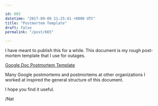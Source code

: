 ```yaml
---

id: 665
datetime: "2017-09-09 21:25:41 +0000 UTC"
title: "Postmortem Template"
draft: false
permalink: "/post/665"

---
```


I have meant to publish this for a while. This document is my rough post-mortem template that I use for outages. 

[Google Doc Postmortem Template](https://docs.google.com/document/d/1KwNGtBa9lnfd6-3lrsHExmmdQbtS1MUv3zKLrzntfcY/preview)

Many Google postmortems and postmortems at other organizations I worked at inspired the general structure of this document. 

I hope you find it useful.

/Nat
